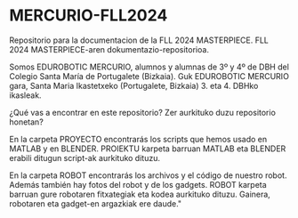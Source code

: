 # MERCURIO-FLL2024
Repositorio para la documentacion de la FLL 2024 MASTERPIECE.
FLL 2024 MASTERPIECE-aren dokumentazio-repositorioa.

Somos EDUROBOTIC MERCURIO, alumnos y alumnas de 3º y 4º de DBH del Colegio Santa María de Portugalete (Bizkaia).
Guk EDUROBOTIC MERCURIO gara, Santa Maria Ikastetxeko (Portugalete, Bizkaia) 3. eta 4. DBHko ikasleak.

¿Qué vas a encontrar en este repositorio?
Zer aurkituko duzu repositorio honetan?

En la carpeta PROYECTO encontrarás los scripts que hemos usado en MATLAB y en BLENDER.
PROIEKTU karpeta barruan MATLAB eta BLENDER erabili ditugun script-ak aurkituko dituzu.

En la carpeta ROBOT encontrarás los archivos y el código de nuestro robot. Además también hay fotos del robot y de los gadgets.
ROBOT karpeta barruan gure robotaren fitxategiak eta kodea aurkituko dituzu. Gainera, robotaren eta gadget-en argazkiak ere daude."
